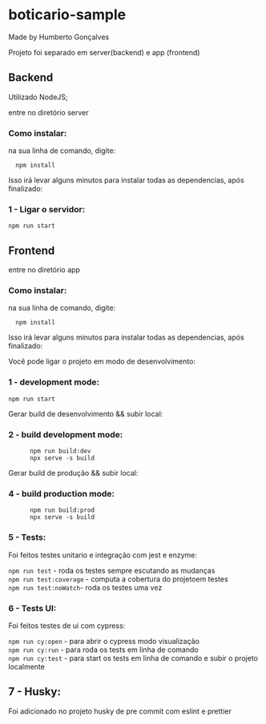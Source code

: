 # boticario-sample

Made by Humberto Gonçalves

Projeto foi separado em server(backend) e app (frontend)

## Backend

Utilizado NodeJS;

entre no diretório server

### Como instalar:

na sua linha de comando, digite:

```
  npm install
```

Isso irá levar alguns minutos para instalar todas as dependencias, após finalizado:

### 1 - Ligar o servidor:

`npm run start`

## Frontend

entre no diretório app

### Como instalar:

na sua linha de comando, digite:

```
  npm install
```

Isso irá levar alguns minutos para instalar todas as dependencias, após finalizado:

Você pode ligar o projeto em modo de desenvolvimento:

### 1 - development mode:

`npm run start`

Gerar build de desenvolvimento && subir local:

### 2 - build development mode:

```
      npm run build:dev
      npx serve -s build
```

Gerar build de produção && subir local:

### 4 - build production mode:

```
      npm run build:prod
      npx serve -s build
```

### 5 - Tests:

Foi feitos testes unitario e integração com jest e enzyme:

`npm run test` - roda os testes sempre escutando as mudanças  
`npm run test:coverage` - computa a cobertura do projetoem testes  
`npm run test:noWatch`- roda os testes uma vez  
 
### 6 - Tests UI:

Foi feitos testes de ui com cypress:

`npm run cy:open` - para abrir o cypress modo visualização  
`npm run cy:run` - para roda os tests em linha de comando  
`npm run cy:test` - para start os tests em linha de comando e subir o projeto localmente  

## 7 - Husky:

Foi adicionado no projeto husky de pre commit com eslint e prettier
